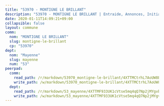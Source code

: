 ```yaml
---
title: "53970 - MONTIGNE LE BRILLANT"
description: "53970 - MONTIGNE LE BRILLANT | Entraide, Annonces, Initiatives"
date: 2020-01-11T14:09:21+09:00
collapsible: false
layout: commune
comm:
  nom: "MONTIGNE LE BRILLANT"
  slug: montigne-le-brillant
  cp: "53970"
dept:
  nom: "Mayenne"
  slug: mayenne
  num: "53"
peerpad:
  comm:
    read_path: /r/markdown/53970_montigne-le-brillant/4XTTMCtrhL7AoUW8BAe76E5YUbD55UQZLr6ARE52VdPYyUbWM
    write_path: /w/markdown/53970_montigne-le-brillant/4XTTMCtrhL7AoUW8BAe76E5YUbD55UQZLr6ARE52VdPYyUbWM-K3TgUP7nG6uARyJxpkqi2VsP7ZFHQf74PEUwZn2BPqpgYQuf2wZQQcueJoTrTAbbTZbqeoGfakjsx2RLDtr8hvjzLVvY5Xnr1BgiaqK6RFgJrgWxtYivjJQtXvqTw6ZJfwB6q3Ad
  dept:
    read_path: /r/markdown/53_mayenne/4XTTMF933UK1cVtse5mq4qQ7Np2jMYgvbp6qouY9MWyoeWY43
    write_path: /w/markdown/53_mayenne/4XTTMF933UK1cVtse5mq4qQ7Np2jMYgvbp6qouY9MWyoeWY43-K3TgUcgqTBNoSTxPqkZ94HV7ydPjBnvnBue9tEiK9jakhdXjxdo4Br4iK1oa2CDh4yEVWX1tFyjU9wvcKRuNLDocpAE5TJXkqSv2docSVtfLpqmkB6Zf1obqgGj7oAqY4ytCV5Es
---
```



